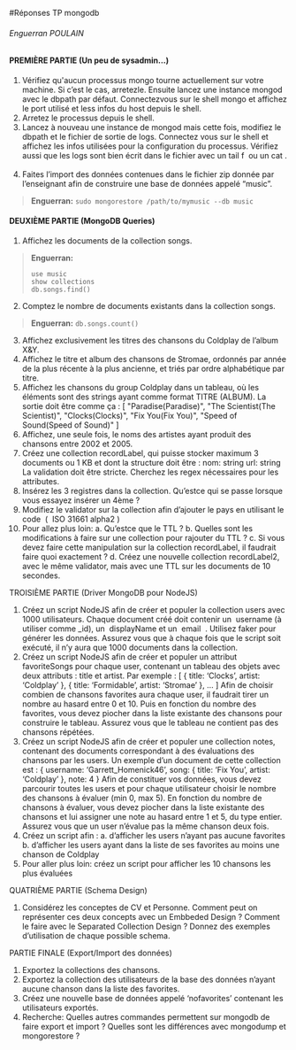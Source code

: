 #Réponses TP mongodb
###### Enguerran POULAIN

#### PREMIÈRE PARTIE (Un peu de sysadmin...)


1. Vérifiez qu'aucun processus mongo tourne actuellement sur votre machine. Si c’est le cas, arretez­le. Ensuite lancez une instance mongod avec le dbpath par défaut.
Connectez­vous sur le shell mongo et affichez le port utilisé et less infos du host depuis le shell.
2. Arretez le processus depuis le shell.
3. Lancez à nouveau une instance de mongod mais cette fois, modifiez le dbpath et le fichier de sortie de logs. Connectez vous sur le shell et affichez les infos utilisées pour la configuration du processus. Vérifiez aussi que les logs sont bien écrit dans le fichier avec un tail ­f ​ ou un ​cat . ​
4. Faites l’import des données contenues dans le fichier zip donnée par l’enseignant afin de construire une base de données appelé “music”.
> **Enguerran:** `sudo mongorestore /path/to/mymusic --db music`

#### DEUXIÈME PARTIE (MongoDB Queries)

1. Affichez les documents de la collection songs.
> **Enguerran:**
> ```
> use music
> show collections
> db.songs.find()
> ```
2. Comptez le nombre de documents existants dans la collection songs.
> **Enguerran:** `db.songs.count()`
3. Affichez exclusivement les titres des chansons du Coldplay de l’album X&Y.
4. Affichez le titre et album des chansons de Stromae, ordonnés par année de la plus récente à la plus ancienne, et triés par ordre alphabétique par titre.
5. Affichez les chansons du group Coldplay dans un tableau, où les éléments sont des strings ayant comme format TITRE (ALBUM). La sortie doit être comme ça :
[
"Paradise(Paradise)",
"The Scientist(The Scientist)",
"Clocks(Clocks)",
"Fix You(Fix You)",
"Speed of Sound(Speed of Sound)"
]
6. Affichez, une seule fois, le noms des artistes ayant produit des chansons entre 2002 et 2005.
7. Créez une collection recordLabel, qui puisse stocker maximum 3 documents ou 1 KB et dont la structure doit être :
nom: string
url: string
La validation doit être stricte. Cherchez les regex nécessaires pour les attributes.
8. Insérez les 3 registres dans la collection. Qu’est­ce qui se passe lorsque vous essayez insérer un 4ème ?
9. Modifiez le validator sur la collection afin d’ajouter le pays en utilisant le code ​
( ​
ISO
3166­1 alpha­2​
)
10. Pour allez plus loin:
a. Qu’est­ce que le TTL ?
b. Quelles sont les modifications à faire sur une collection pour rajouter du TTL ?
c. Si vous devez faire cette manipulation sur la collection recordLabel, il faudrait faire quoi exactement ?
d. Créez une nouvelle collection recordLabel2, avec le même validator, mais avec une TTL sur les documents de 10 secondes.

TROISIÈME PARTIE (Driver MongoDB pour NodeJS)


1. Créez un script NodeJS afin de créer et populer la collection users avec 1000 utilisateurs. Chaque document créé doit contenir un ​
username (à utiliser comme _id),
un ​
displayName et un ​
email ​
. Utilisez faker pour générer les données. Assurez vous que à chaque fois que le script soit exécuté, il n’y aura que 1000 documents dans la
collection.
2. Créez un script NodeJS afin de créer et populer un attribut favoriteSongs pour
chaque user, contenant un tableau des objets avec deux attributs : title et artist. Par
exemple :
[ { title: ‘Clocks’, artist: ‘Coldplay’ }, { title: ‘Formidable’, artist: ‘Stromae’ }, ... ]
Afin de choisir combien de chansons favorites aura chaque user, il faudrait tirer un
nombre au hasard entre 0 et 10. Puis en fonction du nombre des favorites, vous
devez piocher dans la liste existante des chansons pour construire le tableau.
Assurez vous que le tableau ne contient pas des chansons répétées.
3. Créez un script NodeJS afin de créer et populer une collection notes, contenant des
documents correspondant à des évaluations des chansons par les users. Un
exemple d’un document de cette collection est :
{
  username: ‘Garrett_Homenick46’,
  song: {
   title: ‘Fix You’,
   artist: ‘Coldplay’
  },
  note: 4
}
Afin de constituer vos données, vous devez parcourir toutes les users et pour chaque
utilisateur choisir le nombre des chansons à évaluer (min 0, max 5). En fonction du
nombre de chansons à évaluer, vous devez piocher dans la liste existante des
chansons et lui assigner une note au hasard entre 1 et 5, du type entier. Assurez
vous que un user n’évalue pas la même chanson deux fois.
4. Créez un script afin :
a. d’afficher les users n’ayant pas aucune favorites
b. d’afficher les users ayant dans la liste de ses favorites au moins une chanson
de Coldplay
5. Pour aller plus loin: créez un script pour afficher les 10 chansons les plus évaluées

QUATRIÈME PARTIE (Schema Design)



1. Considérez les conceptes de CV et Personne. Comment peut on représenter ces
deux concepts avec un Embbeded Design ? Comment le faire avec le Separated
Collection Design ? Donnez des exemples d’utilisation de chaque possible schema.

PARTIE FINALE (Export/Import des données)


1. Exportez la collections des chansons.
2. Exportez la collection des utilisateurs de la base des données n’ayant aucune
chanson dans la liste des favorites.
3. Créez une nouvelle base de données appelé ‘no­favorites’ contenant les utilisateurs
exportés.
4. Recherche: Quelles autres commandes permettent sur mongodb de faire export et
import ? Quelles sont les différences avec mongodump et mongorestore ?

